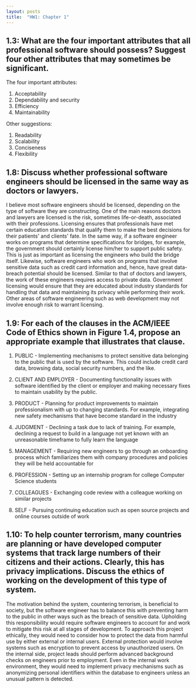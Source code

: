 ```yaml
---
layout: posts
title:  "HW1: Chapter 1"
---
```


## 1.3: What are the four important attributes that all professional software should possess? Suggest four other attributes that may sometimes be significant. 

The four important attributes:

1) Acceptability
2) Dependability and security
3) Efficiency
4) Maintainability


Other suggestions:

1) Readability
2) Scalability
3) Conciseness
4) Flexibility 


## 1.8: Discuss whether professional software engineers should be licensed in the same way as doctors or lawyers. 

I believe most software engineers should be licensed, depending on the type of software they are constructing. One of the main reasons doctors and lawyers are licensed is the risk, sometimes life-or-death, associated with their professions. Licensing ensures that professionals have met certain education standards that qualify them to make the best decisions for their patients' and clients' fate. In the same way, if a software engineer works on programs that determine specifications for bridges, for example, the government should certainly license him/her to support public safety. This is just as important as licensing the engineers who build the bridge itself. Likewise, software engineers who work on programs that involve sensitive data such as credit card information and, hence, have great data-breach potential should be licensed. Similar to that of doctors and lawyers, the work of these engineers requires access to private data. Government licensing would ensure that they are educated about industry standards for handling that data and maintaining its privacy while performing their work. Other areas of software engineering such as web development may not involve enough risk to warrant licensing.


## 1.9: For each of the clauses in the ACM/IEEE Code of Ethics shown in Figure 1.4, propose an appropriate example that illustrates that clause. 

1. PUBLIC - Implementing mechanisms to protect sensitive data belonging to the public that is used by the software. This could include credit card data, browsing data, social security numbers, and the like.

2. CLIENT AND EMPLOYER - Documenting functionality issues with software identified by the client or employer and making necessary fixes to maintain usability by the public.

3. PRODUCT - Planning for product improvements to maintain professionalism with up to changing standards. For example, integrating new safety mechanisms that have become standard in the industry

4. JUDGMENT - Declining a task due to lack of training. For example, declining a request to build in a language not yet known with an unreasonable timeframe to fully learn the language

5. MANAGEMENT - Requiring new engineers to go through an onboarding process which familiarizes them with company procedures and policies they will be held accountable for

6. PROFESSION - Setting up an internship program for college Computer Science students 

7. COLLEAGUES - Exchanging code review with a colleague working on similar projects

8. SELF - Pursuing continuing education such as open source projects and online courses outside of work


## 1.10: To help counter terrorism, many countries are planning or have developed computer systems that track large numbers of their citizens and their actions. Clearly, this has privacy implications. Discuss the ethics of working on the development of this type of system.

The motivation behind the system, countering terrorism, is beneficial to society, but the software engineer has to balance this with preventing harm to the public in other ways such as the breach of sensitive data. Upholding this responsibility would require software engineers to account for and work to mitigate this risk at all stages of development. To approach this project ethically, they would need to consider how to protect the data from harmful use by either external or internal users. External protection would involve systems such as encryption to prevent access by unauthorized users. On the internal side, project leads should perform advanced background checks on engineers prior to employment. Even in the internal work environment, they would need to implement privacy mechanisms such as anonymizing personal identifiers within the database to engineers unless an unusual pattern is detected.
